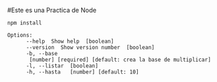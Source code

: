#Este es una Practica de Node

```
npm install
```


```
Options:
      --help  Show help  [boolean]
      --version  Show version number  [boolean]
      -b, --base
       [number] [required] [default: crea la base de multiplicar] 
      -l, --listar  [boolean]
      -h, --hasta   [number] [default: 10]
```
